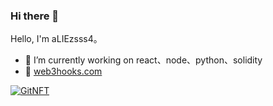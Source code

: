 ### Hi there 👋

<!--
**aLIEzsss4/aLIEzsss4** is a ✨ _special_ ✨ repository because its `README.md` (this file) appears on your GitHub profile.

Here are some ideas to get you started:


-->
Hello, I'm aLIEzsss4。
 
- 🔭 I’m currently working on react、node、python、solidity
- 🌱 [web3hooks.com](https://web3hooks.com)

[![GitNFT](https://img.shields.io/badge/%F0%9F%94%AE-Open%20in%20GitNFT-darkviolet?style=for-the-badge)](https://gitnft.quine.sh/app/commits/list/repo/aLIEzsss4)


